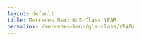 ```yaml
---
layout: default
title: Mercedes Benz GLS-Class YEAR
permalink: /mercedes-benz/gls-class/YEAR/
---
```

